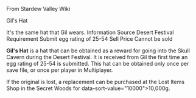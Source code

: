 From Stardew Valley Wiki

Gil's Hat

It's the same hat that Gil wears. Information Source Desert Festival Requirement Submit egg rating of 25-54 Sell Price Cannot be sold

**Gil's Hat** is a hat that can be obtained as a reward for going into the Skull Cavern during the Desert Festival. It is received from Gil the first time an egg rating of 25-54 is submitted. This hat can be obtained only once per save file, or once per player in Multiplayer.

If the original is lost, a replacement can be purchased at the Lost Items Shop in the Secret Woods for data-sort-value="10000"&gt;10,000g.